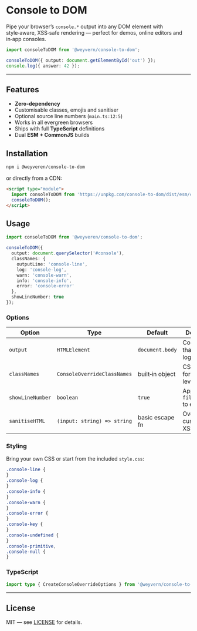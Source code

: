 # Console to DOM

Pipe your browser’s `console.*` output into any DOM element with style‑aware, XSS‑safe rendering — perfect for demos, online editors and in‑app consoles.

```ts
import consoleToDOM from '@weyvern/console-to-dom';

consoleToDOM({ output: document.getElementById('out') });
console.log({ answer: 42 });
```

---

## Features

- **Zero‑dependency**
- Customisable classes, emojis and sanitiser
- Optional source line numbers (`main.ts:12:5`)
- Works in all evergreen browsers
- Ships with full **TypeScript** definitions
- Dual **ESM + CommonJS** builds

## Installation

```bash
npm i @weyveren/console-to-dom
```

or directly from a CDN:

```html
<script type="module">
  import consoleToDOM from 'https://unpkg.com/console-to-dom/dist/esm/console-to-dom.js';
  consoleToDOM();
</script>
```

## Usage

```ts
import consoleToDOM from '@weyveren/console-to-dom';

consoleToDOM({
  output: document.querySelector('#console'),
  classNames: {
    outputLine: 'console-line',
    log: 'console-log',
    warn: 'console-warn',
    info: 'console-info',
    error: 'console-error'
  },
  showLineNumber: true
});
```

### Options

| Option           | Type                        | Default         | Description                          |
| ---------------- | --------------------------- | --------------- | ------------------------------------ |
| `output`         | `HTMLElement`               | `document.body` | Container that receives log lines    |
| `classNames`     | `ConsoleOverrideClassNames` | built‑in object | CSS classes for each log level       |
| `showLineNumber` | `boolean`                   | `true`          | Append `file:line:col` to each entry |
| `sanitiseHTML`   | `(input: string) => string` | basic escape fn | Override to customise XSS handling   |

### Styling

Bring your own CSS or start from the included `style.css`:

```css
.console-line {
}
.console-log {
}
.console-info {
}
.console-warn {
}
.console-error {
}
.console-key {
}
.console-undefined {
}
.console-primitive,
.console-null {
}
```

### TypeScript

```ts
import type { CreateConsoleOverrideOptions } from '@weyvern/console-to-dom';
```

---

## License

MIT — see [LICENSE](LICENSE) for details.

